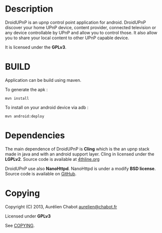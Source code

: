 
Description
===========

DroidUPnP is an upnp control point application for android.
DroidUPnP discover your home UPnP device, content provider,
connected television or any device controllable by UPnP
and allow you to control those.
It also allow you to share your local content to other UPnP capable device.

It is licensed under the **GPLv3**.

BUILD
=====

Application can be build using maven.

To generate the apk :

	mvn install

To install on your android device via adb :

	mvn android:deploy

Dependencies
============

The main dependence of DroidUPnP is **Cling** which is the an
upnp stack made in java and with an android support layer.
Cling in licensed under the **LGPLv2**.
Source code is available at [4thline.org](http://4thline.org/projects/cling/)

DroidUPnP use also **NanoHttpd**. NanoHttpd is under a modify **BSD license**.
Source code is available on [GitHub](https://github.com/NanoHttpd/nanohttpd).

Copying
=======

Copyright (C) 2013, Aurélien Chabot <aurelien@chabot.fr>

Licensed under **GPLv3**

See [COPYING](https://github.com/trishika/DroidUPnP/blob/master/COPYING).
